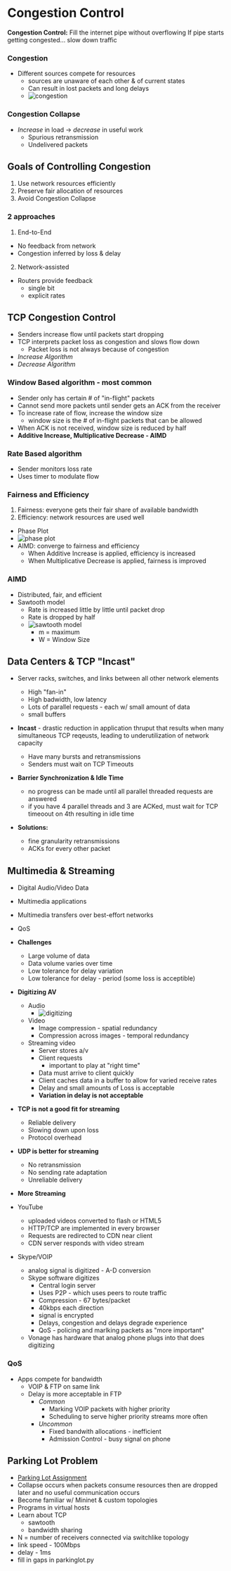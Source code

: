 # Congestion Control

**Congestion Control:** Fill the internet pipe without overflowing
If pipe starts getting congested... slow down traffic

### Congestion
* Different sources compete for resources
  * sources are unaware of each other & of current states
  * Can result in lost packets and long delays
  * ![congestion](images/congestion.png)

### Congestion Collapse
* *Increase* in load -> *decrease* in useful work
  * Spurious retransmission
  * Undelivered packets

## Goals of Controlling Congestion
1. Use network resources efficiently
2. Preserve fair allocation of resources
3. Avoid Congestion Collapse

### 2 approaches
1. End-to-End
  * No feedback from network
  * Congestion inferred by loss & delay
2. Network-assisted
  * Routers provide feedback
    * single bit
    * explicit rates

## TCP Congestion Control
* Senders increase flow until packets start dropping
* TCP interprets packet loss as congestion and slows flow down
  * Packet loss is not always because of congestion
* *Increase Algorithm*
* *Decrease Algorithm*

### Window Based algorithm - most common
* Sender only has certain # of "in-flight" packets
* Cannot send more packets until sender gets an ACK from the receiver
* To increase rate of flow, increase the window size
  * window size is the # of in-flight packets that can be allowed
* When ACK is not received, window size is reduced by half
* **Additive Increase, Multiplicative Decrease - AIMD**

### Rate Based algorithm
* Sender monitors loss rate
* Uses timer to modulate flow

### Fairness and Efficiency
1. Fairness: everyone gets their fair share of available bandwidth
2. Efficiency: network resources are used well
  * Phase Plot
  * ![phase plot](images/phase_plot.png)
  * AIMD: converge to fairness and efficiency
    * When Additive Increase is applied, efficiency is increased
    * When Multiplicative Decrease is applied, fairness is improved

### AIMD
* Distributed, fair, and efficient
* Sawtooth model
  * Rate is increased little by little until packet drop
  * Rate is dropped by half
  * ![sawtooth model](images/sawtooth.png)
    * m = maximum
    * W = Window Size

## Data Centers & TCP "Incast"
* Server racks, switches, and links between all other network elements
  * High "fan-in"
  * High badwidth, low latency
  * Lots of parallel requests - each w/ small amount of data
  * small buffers
* **Incast** - drastic reduction in application thruput that results when many simultaneous TCP reqeusts, leading to underutilization of network capacity
  * Have many bursts and retransmissions
  * Senders must wait on TCP Timeouts

* **Barrier Synchronization & Idle Time**
  * no progress can be made until all parallel threaded requests are answered
  * if you have 4 parallel threads and 3 are ACKed, must wait for TCP timeoout on 4th resulting in idle time
* **Solutions:**
  * fine granularity retransmissions
  * ACKs for every other packet

## Multimedia & Streaming
* Digital Audio/Video Data
* Multimedia applications
* Multimedia transfers over best-effort networks
* QoS

* **Challenges**
  * Large volume of data
  * Data volume varies over time
  * Low tolerance for delay variation
  * Low tolerance for delay - period (some loss is acceptible)

* **Digitizing AV**
  * Audio
    * ![digitizing](images/digitizing.png)
  * Video
    * Image compression - spatial redundancy
    * Compression across images - temporal redundancy
  * Streaming video
    * Server stores a/v
    * Client requests
      *  important to play at "right time"
    * Data must arrive to client quickly
    * Client caches data in a buffer to allow for varied receive rates
    * Delay and small amounts of Loss is acceptable
    * **Variation in delay is not acceptable**

* **TCP is not a good fit for streaming**
  * Reliable delivery
  * Slowing down upon loss
  * Protocol overhead
* **UDP is better for streaming**
  * No retransmission
  * No sending rate adaptation
  * Unreliable delivery

* **More Streaming**
* YouTube
  * uploaded videos converted to flash or HTML5
  * HTTP/TCP are implemented in every browser
  * Requests are redirected to CDN near client
  * CDN server responds with video stream
* Skype/VOIP
  * analog signal is digitized - A-D conversion
  * Skype software digitizes
    * Central login server
    * Uses P2P - which uses peers to route traffic
    * Compression - 67 bytes/packet
    * 40kbps each direction
    * signal is encrypted
    * Delays, congestion and delays degrade experience
    * QoS - policing and marlking packets as "more important"
  * Vonage has hardware that analog phone plugs into that does digitizing

### QoS
* Apps compete for bandwidth
  * VOIP & FTP on same link
  * Delay is more acceptable in FTP
    * *Common*
      * Marking VOIP packets with higher priority
      * Scheduling to serve higher priority streams more often
    * *Uncommon*
      * Fixed bandwith allocations - inefficient
      * Admission Control - busy signal on phone

## Parking Lot Problem
* [Parking Lot Assignment](https://www.youtube.com/watch?v=ZTQgPSE3NWg)
* Collapse occurs when packets consume resources then are dropped later and no useful communication occurs
* Become familiar w/ Mininet & custom topologies
* Programs in virtual hosts
* Learn about TCP
  * sawtooth
  * bandwidth sharing
* N = number of receivers connected via switchlike topology
* link speed - 100Mbps
* delay - 1ms
* fill in gaps in parkinglot.py

